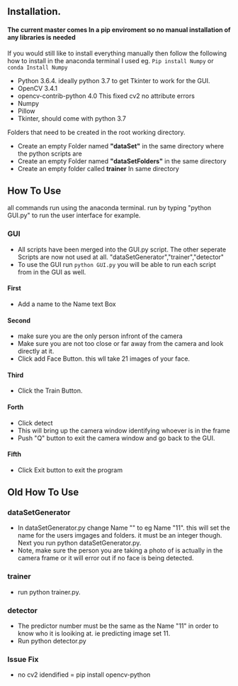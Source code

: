 ## Installation. 

#### The current master comes In a pip enviroment so no manual installation of any libraries is needed

If you would still like to install everything manually then follow the following 
how to install in the anaconda terminal I used eg. <code>Pip install Numpy</code> or <code>conda Install Numpy</code>

* Python 3.6.4. ideally python 3.7 to get Tkinter to work for the GUI.
* OpenCV 3.4.1 
* opencv-contrib-python 4.0 This fixed cv2 no attribute errors
* Numpy
* Pillow
* Tkinter, should come with python 3.7

Folders that need to be created in the root working directory.

* Create an empty Folder named **"dataSet"** in the same directory where the python scripts are
* Create an empty Folder named **"dataSetFolders"** in the same directory
* Create an empty folder called **trainer** In same directory 

## How To Use
all commands run using the anaconda terminal. run by typing "python GUI.py" to run the user interface for example.

### GUI
* All scripts have been merged into the GUI.py script. The other seperate Scripts are now not used at all. "dataSetGenerator","trainer","detector"
* To use the GUI run <code>python GUI.py</code> you will be able to run each script from in the GUI as well.

#### First 
* Add a name to the Name text Box
#### Second
* make sure you are the only person infront of the camera
* Make sure you are not too close or far away from the camera and look directly at it.
* Click add Face Button. this wll take 21 images of your face.
#### Third
* Click the Train Button. 

#### Forth
* Click detect
* This will bring up the camera window identifying whoever is in the frame
* Push "Q" button to exit the camera window and go back to the GUI.
#### Fifth 
* Click Exit button to exit the program




## Old How To Use

### dataSetGenerator
* In dataSetGenerator.py change Name "" to eg Name "11". this will set the name for the users imgages and folders. it must be an integer though. Next you run python dataSetGenerator.py.
* Note, make sure the person you are taking a photo of is actually in the camera frame or it will error out if no face is being detected.

### trainer
* run python trainer.py.

### detector
 * The predictor number must be the same as the Name "11" in order to know who it is looiking at. ie predicting image set 11.
 * Run python detector.py

### Issue Fix

- no cv2 idendified = pip install opencv-python

